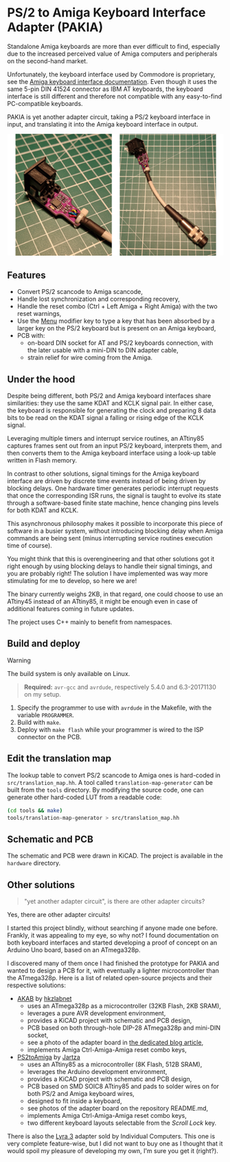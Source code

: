 # PS/2 to Amiga Keyboard Interface Adapter (PAKIA)

Standalone Amiga keyboards are more than ever difficult to find, especially due to the increased perceived value of Amiga computers and peripherals on the second-hand market.

Unfortunately, the keyboard interface used by Commodore is proprietary, see the [Amiga keyboard interface documentation](http://amigadev.elowar.com/read/ADCD_2.1/Hardware_Manual_guide/node0172.html).
Even though it uses the same 5-pin DIN 41524 connector as IBM AT keyboards, the keyboard interface is still different and therefore not compatible with any easy-to-find PC-compatible keyboards.

PAKIA is yet another adapter circuit, taking a PS/2 keyboard interface in input, and translating it into the Amiga keyboard interface in output.

![Final results](resources/final_result.png)

## Features

- Convert PS/2 scancode to Amiga scancode,
- Handle lost synchronization and corresponding recovery,
- Handle the reset combo (Ctrl + Left Amiga + Right Amiga) with the two reset warnings,
- Use the [Menu](https://en.wikipedia.org/wiki/Menu_key) modifier key to type a key that has been absorbed by a larger key on the PS/2 keyboard but is present on an Amiga keyboard,
- PCB with: 
    - on-board DIN socket for AT and PS/2 keyboards connection, with the later usable with a mini-DIN to DIN adapter cable,
    - strain relief for wire coming from the Amiga. 

## Under the hood

Despite being different, both PS/2 and Amiga keyboard interfaces share similarities: they use the same KDAT and KCLK signal pair.
In either case, the keyboard is responsible for generating the clock and preparing 8 data bits to be read on the KDAT signal a falling or rising edge of the KCLK signal.

Leveraging multiple timers and interrupt service routines, an ATtiny85 captures frames sent out from an input PS/2 keyboard, interprets them, and then converts them to the Amiga keyboard interface using a look-up table written in Flash memory.

In contrast to other solutions, signal timings for the Amiga keyboard interface are driven by discrete time events instead of being driven by blocking delays.
One hardware timer generates periodic interrupt requests that once the corresponding ISR runs, the signal is taught to evolve its state through a software-based finite state machine, hence changing pins levels for both KDAT and KCLK.

This asynchronous philosophy makes it possible to incorporate this piece of software in a busier system, without introducing blocking delay when Amiga commands are being sent (minus interrupting service routines execution time of course).

You might think that this is overengineering and that other solutions got it right enough by using blocking delays to handle their signal timings, and you are probably right!
The solution I have implemented was way more stimulating for me to develop, so here we are!

The binary currently weighs 2KB, in that regard, one could choose to use an ATtiny45 instead of an ATtiny85, it might be enough even in case of additional features coming in future updates.

The project uses C++ mainly to benefit from namespaces.

## Build and deploy

> [!WARNING]
> The build system is only available on Linux.

> **Required:** `avr-gcc` and `avrdude`, respectively 5.4.0 and 6.3-20171130 on my setup.

1. Specify the programmer to use with `avrdude` in the Makefile, with the variable `PROGRAMMER`.
2. Build with `make`.
3. Deploy with `make flash` while your programmer is wired to the ISP connector on the PCB.

## Edit the translation map

The lookup table to convert PS/2 scancode to Amiga ones is hard-coded in `src/translation_map.hh`.
A tool called `translation-map-generator` can be built from the `tools` directory.
By modifying the source code, one can generate other hard-coded LUT from a readable code:

```bash
(cd tools && make)
tools/translation-map-generator > src/translation_map.hh
```

##  Schematic and PCB

The schematic and PCB were drawn in KiCAD. The project is available in the `hardware` directory.

## Other solutions

> "yet another adapter circuit", is there are other adapter circuits?

Yes, there are other adapter circuits! 

I started this project blindly, without searching if anyone made one before.
Frankly, it was appealing to my eye, so why not?
I found documentation on both keyboard interfaces and started developing a proof of concept on an Arduino Uno board, based on an ATmega328p.

I discovered many of them once I had finished the prototype for PAKIA and wanted to design a PCB for it, with eventually a lighter microcontroller than the ATmega328p.
Here is a list of related open-source projects and their respective solutions:

- [AKAB](https://gitlab.com/hkzlab-retrocomputing/AKAB_Reloaded) by [hkzlabnet](http://mercatopo-en.blogspot.com/)
    - uses an ATmega328p as a microcontroller (32KB Flash, 2KB SRAM),
    - leverages a pure AVR development environment,
    - provides a KiCAD project with schematic and PCB design,
    - PCB based on both through-hole DIP-28 ATmega328p and mini-DIN socket,
    - see a photo of the adapter board in [the dedicated blog article](http://mercatopo-en.blogspot.com/2013/11/first-prototype-of-akab-amiga-keyboard.html),
    - implements Amiga Ctrl-Amiga-Amiga reset combo keys, 
- [PS2toAmiga](https://github.com/Jartza/PS2toAmiga) by [Jartza](https://github.com/Jartza)
    - uses an ATtiny85 as a microcontroller (8K Flash, 512B SRAM),
    - leverages the Arduino development environment,
    - provides a KiCAD project with schematic and PCB design,
    - PCB based on SMD SOIC8 ATtiny85 and pads to solder wires on for both PS/2 and Amiga keyboard wires,
    - designed to fit inside a keyboard,
    - see photos of the adapter board on the repository README.md,
    - implements Amiga Ctrl-Amiga-Amiga reset combo keys, 
    - two different keyboard layouts selectable from the *Scroll Lock* key.


There is also the [Lyra 3](http://wiki.icomp.de/wiki/Lyra_3) adapter sold by Individual Computers.
This one is very complete feature-wise, but I did not want to buy one as I thought that it would spoil my pleasure of developing my own, I'm sure you get it (right?).
